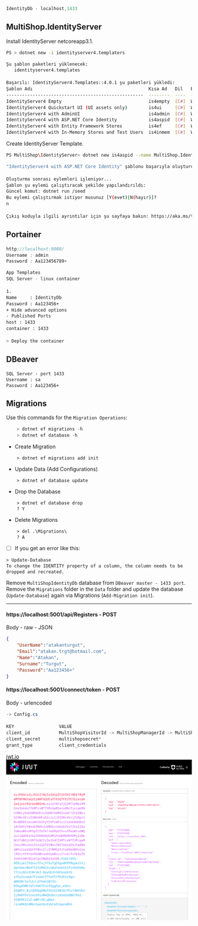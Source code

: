 ```cs
IdentityDb - localhost,1433
```


## MultiShop.IdentityServer

Install IdentityServer netcoreapp3.1.

```bash
PS > dotnet new -i identityserver4.templaters
```
```bash
Şu şablon paketleri yüklenecek:
   identityserver4.templates

Başarılı: IdentityServer4.Templates::4.0.1 şu paketleri yükledi:
Şablon Adı                                            Kısa Ad   Dil   Etiketler
----------------------------------------------------  --------  ----  -------------------
IdentityServer4 Empty                                 is4empty  [C#]  Web/IdentityServer4
IdentityServer4 Quickstart UI (UI assets only)        is4ui     [C#]  Web/IdentityServer4
IdentityServer4 with AdminUI                          is4admin  [C#]  Web/IdentityServer4
IdentityServer4 with ASP.NET Core Identity            is4aspid  [C#]  Web/IdentityServer4
IdentityServer4 with Entity Framework Stores          is4ef     [C#]  Web/IdentityServer4
IdentityServer4 with In-Memory Stores and Test Users  is4inmem  [C#]  Web/IdentityServer4
```

Create IdentityServer Template.

```bash
PS MultiShop\IdentityServer> dotnet new is4aspid --name MultiShop.IdentityServer
```
```bash
"IdentityServer4 with ASP.NET Core Identity" şablonu başarıyla oluşturuldu.

Oluşturma sonrası eylemleri işleniyor...
Şablon şu eylemi çalıştıracak şekilde yapılandırıldı:
Güncel komut: dotnet run /seed
Bu eylemi çalıştırmak istiyor musunuz [Y(evet)|N(hayır)]?
n

Çıkış koduyla ilgili ayrıntılar için şu sayfaya bakın: https://aka.ms/templating-exit-codes#104
```

## Portainer
```cs
http://localhost:9000/
Username : admin
Password : Aa123456789+
```

```bash
App Templates
SQL Server - linux container

1.
Name     : IdentityDb
Password : Aa123456+
+ Hide advanced options
- Published Ports
host : 1433
container : 1433

> Deploy the container
```

## DBeaver
```
SQL Server - port 1433
Username : sa
Password : Aa123456+
```

## Migrations
Use this commands for the `Migration Operations`:
```cs
    > dotnet ef migrations -h
    > dotnet ef database -h
```
- Create Migration  
```
    > dotnet ef migrations add init 
```
- Update Data   (Add Configurations)
```
    > dotnet ef database update
```
- Drop the Database
```
    > dotnet ef database drop
    ? Y
```
- Delete Migrations
```
    > del .\Migrations\
    ? A
```

- [ ] If you get an error like this:
```
> Update-Database 
To change the IDENTITY property of a column, the column needs to be dropped and recreated.
``` 
Remove `MultiShopIdentityDb` database from `DBeaver master - 1433 port`. <br />
Remove the `Migrations` folder in the `Data` folder and update the database (`Update-Database`) again via Migrations (`Add-Migration init`).

-----

#### https://localhost:5001/api/Registers - POST
Body - raw - JSON
```json
{
    "UserName":"atakanturgut",
    "Email":"atakan.trgt@hotmail.com",
    "Name":"Atakan",
    "Surname":"Turgut",
    "Password":"Aa123456+"
}
```

#### https://localhost:5001/connect/token - POST
Body - urlencoded
```cs
-> Config.cs

KEY                 VALUE
client_id           MultiShopVisitorId -> MultiShopManagerId -> MultiShopAdminId*
client_secret       multishopsecret*
grant_type          client_credentials
```

[jwt.io](https://jwt.io/)
<br />
![](https://raw.githubusercontent.com/AtakanTurgut/MultiShop/main/images/jwtAdminToken.PNG)
